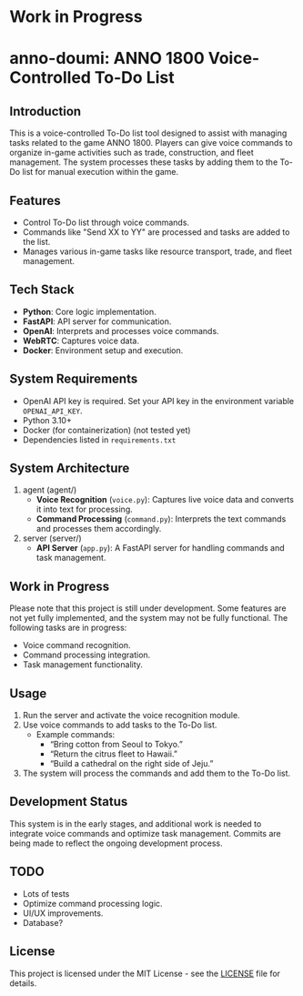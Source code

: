 # Work in Progress


# anno-doumi: ANNO 1800 Voice-Controlled To-Do List

## Introduction
This is a voice-controlled To-Do list tool designed to assist with managing tasks related to the game ANNO 1800. Players can give voice commands to organize in-game activities such as trade, construction, and fleet management. The system processes these tasks by adding them to the To-Do list for manual execution within the game.

## Features
- Control To-Do list through voice commands.
- Commands like "Send XX to YY" are processed and tasks are added to the list.
- Manages various in-game tasks like resource transport, trade, and fleet management.

## Tech Stack
- **Python**: Core logic implementation.
- **FastAPI**: API server for communication.
- **OpenAI**: Interprets and processes voice commands.
- **WebRTC**: Captures voice data.
- **Docker**: Environment setup and execution.

## System Requirements
- OpenAI API key is required. Set your API key in the environment variable `OPENAI_API_KEY`.
- Python 3.10+
- Docker (for containerization) (not tested yet)
- Dependencies listed in `requirements.txt`

## System Architecture
1. agent (agent/)
   * **Voice Recognition** (`voice.py`): Captures live voice data and converts it into text for processing.
   * **Command Processing** (`command.py`): Interprets the text commands and processes them accordingly.
2. server (server/)
   * **API Server** (`app.py`): A FastAPI server for handling commands and task management.

## Work in Progress
Please note that this project is still under development. Some features are not yet fully implemented, and the system may not be fully functional. The following tasks are in progress:
* Voice command recognition.
* Command processing integration.
* Task management functionality.

## Usage
1. Run the server and activate the voice recognition module. 
2. Use voice commands to add tasks to the To-Do list. 
   * Example commands:
     * “Bring cotton from Seoul to Tokyo.” 
     * “Return the citrus fleet to Hawaii.” 
     * “Build a cathedral on the right side of Jeju.”
3. The system will process the commands and add them to the To-Do list.

## Development Status

This system is in the early stages, and additional work is needed to integrate voice commands and optimize task management. Commits are being made to reflect the ongoing development process.

## TODO
* Lots of tests
* Optimize command processing logic.
* UI/UX improvements.
* Database?

## License
This project is licensed under the MIT License - see the [LICENSE](LICENSE) file for details.